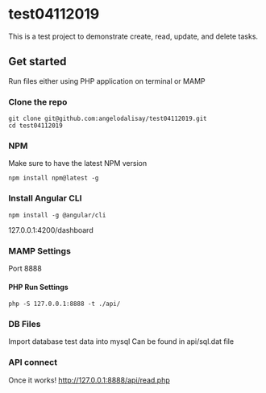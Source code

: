 # test04112019

This is a test project to demonstrate create, read, update, and delete tasks.

## Get started
Run files either using PHP application on terminal or MAMP

### Clone the repo
```shell
git clone git@github.com:angelodalisay/test04112019.git
cd test04112019
```

### NPM
Make sure to have the latest NPM version
```shell
npm install npm@latest -g
```

### Install Angular CLI
```shell
npm install -g @angular/cli
```
127.0.0.1:4200/dashboard

### MAMP Settings
Port 8888

#### PHP Run Settings
```
php -S 127.0.0.1:8888 -t ./api/
```
### DB Files
Import database test data into mysql 
Can be found in api/sql.dat file

### API connect
Once it works!
http://127.0.0.1:8888/api/read.php

